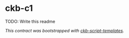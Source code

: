 # ckb-c1

TODO: Write this readme

*This contract was bootstrapped with [ckb-script-templates].*

[ckb-script-templates]: https://github.com/cryptape/ckb-script-templates
